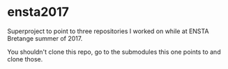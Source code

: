 # ensta2017

Superproject to point to three repositories I worked on while at ENSTA Bretange summer of 2017. 

You shouldn't clone this repo, go to the submodules this one points to and clone those. 
